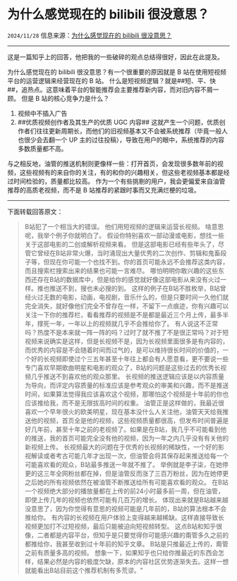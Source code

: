 # 为什么感觉现在的 bilibili 很没意思？

``2024/11/28``
信息来源：[为什么感觉现在的 bilibili 很没意思？](https://www.zhihu.com/question/626962666/answer/40148608741)

- - -

这是一篇知乎上的回答，他把我的一些破碎的观点总结得很好，因此在此提及。

为什么感觉现在的 bilibili 很没意思？有一个很重要的原因就是 B 站在使用短视频平台的运营逻辑来经营现在的 B 站。
什么是短视频逻辑？就是##短、平、快##，追热点。这意味着平台的智能推荐会主要推荐新内容，而对旧内容不屑一顾。
但是 B 站的核心竞争力是什么？
1. 视频中不插入广告
2. ##优质视频创作者及其生产的优质 UGC 内容##
这就产生一个问题，优质创作者们往往更新周期长，而他们的旧视频基本又不会被系统推荐（毕竟一般人也很少会去翻一个 UP 主的过往投稿），导致在用户的眼中，系统推荐的内容多数质量都不高。

与之相反地，油管的推送机制则更像样一些：打开首页，会发现很多数年前的视频，这些视频有的来自你的关注，有的和你的兴趣相关，但这些老视频基本都是经过时间检验的，质量都比较高。
作为一个有些挑剔的用户，我会更偏爱来自油管推荐的高质老视频，而不是 B 站推荐的紧跟时事而又充满烂梗的垃圾。

- - -

下面转载回答原文：

> B站犯了一个相当大的错误。
> 他们用短视频的逻辑来运营长视频。
> 啥意思呢，我举个例子你就明白了。
> 假设你特别喜欢一部动漫或电影，想找一些关于这部电影的二创或解析视频来看。
> 但是这部电影已经有些年头了，尽管它曾经在B站非常火爆，当时涌现出大量优秀的二次创作、剪辑和鬼畜段子等，但现在你可能一个也找不到。你的首页可能永远不会推荐这类内容，而且搜索栏搜索出来的结果也可能一言难尽。
>  哪怕明明你敢兴趣的这些东西还存在B站的数据库中，但是给你的感觉就好像这部电影从来没有火过一样。推也推送不到，搜也未必搜的到。
> 这样的例子在B站不胜枚举，B站曾经火过无数的电影，动画，电视剧，音乐什么的，但是只要时间一久他们就完全消失，就好像他们完全不曾存在一样，不留下一点痕迹，你有兴趣可以关注一下你的推荐栏，看看推荐的视频是不是都是最近三个月上传，最多半年，撑死一年，一年以上的视频就几乎不会推给你了。
>  有人说这不正常吗？热度不是本来就一阵一阵的吗？过时了就不推了不是很正常吗？对于短视频来说确实是这样，但是长视频不是，因为长视频里面很多是有内容的，而优秀的内容是不会随着时间而过气的，是可以维持很长时间的价值的，一个好的长视频即使过个三五年甚至十年往上都会有人愿意看，更不要说一些专门喜欢早期歌曲明星和电影的观众了，B站的问题是这些过去的优秀长视频几乎推送不到喜欢他的观众那里。
> 长视频的推送逻辑应该是以内容质量为导向，而评定内容质量的标准应该是参考观众的审美和兴趣，而不是推送时间，如果算法觉得我应该喜欢这个视频，那哪怕这个视频是十年前的你也应该推给我，而不是无限拔高时间的权重。
> 油管正是这样做的，我最近很喜欢一个早年很火的欧美明星，现在基本没什么人关注他，油管天天给我推送他的视频，首页全是他的视频，这些视频质量都很高，但发布时间普遍是好几年前，甚至十年之前的老视频了。如果是在B站，我几乎不可能看到他的推送，我的首页可能完全没有他的视频，因为一年之内几乎没有有关他的新视频上传。
> 长视频最大的问题在于优秀的长视频的稀缺性，一个好的影视解读或者考古可能几年才出现一次，但油管会将其保存起来推送给每一个可能喜欢看的观众，B站最多推送一年就不推了。
> 举例就是李子柒，在她停更的这三年全网粉丝都在掉，但是油管反而涨了三百万粉丝，因为在她停更之后她的所有视频依然在被油管不断推送给所有可能喜欢看的观众。
> 在B站一个视频绝大部分的播放量都在上传的前24小时最多前一周，但在油管，即使上传几年的视频也依然可能有几百万的增长。
> 体现出来就是B站越来越没意思了，因为你觉得有意思的视频可能是几年前的，B站的算法根本不会推给你。
> 有内容的长视频在用户体验上变得越来越稀缺。这样直接导致长视频更加打不过短视频，最后只能被迫向短视频转型。
>  这点B站和知乎很像，二者都是内容平台，但知乎是只要觉得你可能感兴趣的甭管多久之前的都推给你，我甚至收到过十年前的知乎文章。
>  B站是只推最近上传的，甭管之前有质量多高的视频。
>  想象一下，如果知乎也只给你推最近的东西会怎样，结果必然是内容的极度欠缺，原本的内容社区优势逐渐失去。这样一想就能看出B站目前这个推荐机制有多荒谬。" 
